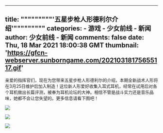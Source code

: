 
---
title: """""""""'五星步枪人形德利尔介绍'"""""""""
categories: 
    - 游戏
    - 少女前线 - 新闻
author: 少女前线 - 新闻
comments: false
date: Thu, 18 Mar 2021 18:00:38 GMT
thumbnail: 'https://gfcn-webserver.sunborngame.com/20210318175655117.gif'
---

<div>   
<p>亲爱的指挥官们，现在为您带来五星步枪人形德利尔的介绍，本期全新战术人形将在3月25日维护后加入制造！这位新人形爱好收集入耳式耳机，经常在试用后对各个耳机做出长篇评测，被奉为耳机论坛的大神。相信不管是战斗实力还是音乐品味，她都不会让您失望的。更多信息请看下图吧！</p><p><img src="https://gfcn-webserver.sunborngame.com/20210318175655117.gif" style="max-width:100%;" referrerpolicy="no-referrer"><br></p><p><img src="https://gfcn-webserver.sunborngame.com/20210318175700213.jpeg" style="max-width:100%;" referrerpolicy="no-referrer"><br></p><p><img src="https://gfcn-webserver.sunborngame.com/2021031817570484.jpeg" style="max-width:100%;" referrerpolicy="no-referrer"><br></p>  
</div>
            